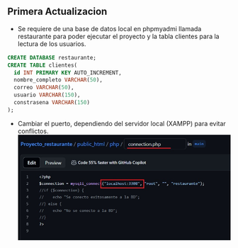 ## Primera Actualizacion
- Se requiere de una base de datos local en phpmyadmi llamada restaurante para poder ejecutar el proyecto y la tabla clientes para la lectura de los usuarios.
```sql
CREATE DATABASE restaurante;
CREATE TABLE clientes(
  id INT PRIMARY KEY AUTO_INCREMENT,
  nombre_completo VARCHAR(50),
  correo VARCHAR(50),
  usuario VARCHAR(150),
  constrasena VARCHAR(150)
);
```
- Cambiar el puerto, dependiendo del servidor local (XAMPP) para evitar conflictos.
![Cambiar puerto](puerto_mysql.jpg)
